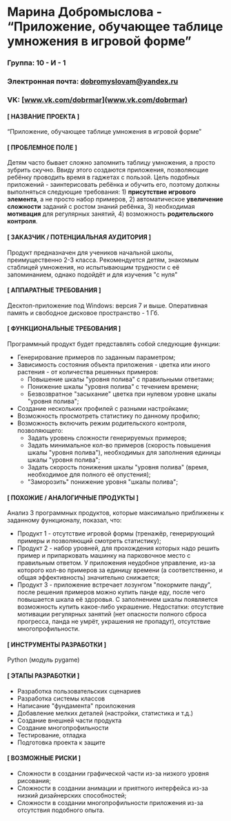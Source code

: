 # Марина Добромыслова - “Приложение, обучающее таблице умножения в игровой форме” #
### Группа: 10 - И - 1 ###
### Электронная почта: [dobromyslovam@yandex.ru](dobromyslovam@yandex.ru) ###
### VK: [www.vk.com/dobrmar](www.vk.com/dobrmar) ###

#### [ НАЗВАНИЕ ПРОЕКТА ] ####

“Приложение, обучающее таблице умножения в игровой форме”

#### [ ПРОБЛЕМНОЕ ПОЛЕ ] ####

Детям часто бывает сложно запомнить таблицу умножения, а просто зубрить скучно. Ввиду этого создаются приложения, позволяющие ребёнку проводить время в гаджетах с пользой. Цель подобных приложений - заинтерисовать ребёнка и обучить его, поэтому должны выполняться следующие требования: 1) **присутствие игрового элемента**, а не просто набор примеров, 2) автоматическое **увеличение сложности** заданий с ростом знаний ребёнка, 3) необходимая **мотивация** для регулярных занятий, 4) возможность **родительского контроля**.

#### [ ЗАКАЗЧИК / ПОТЕНЦИАЛЬНАЯ АУДИТОРИЯ ] ####

Продукт предназначен для учеников начальной школы, преимущественно 2-3 класса. Рекомендуется детям, знакомым стаблицей умножения, но испытывающим трудности с её запоминанием, однако подойдёт и для изучения "с нуля"

#### [ АППАРАТНЫЕ ТРЕБОВАНИЯ ] ####

Десктоп-приложение под Windows: версия 7 и выше. Оперативная память и свободное дисковое пространство - 1 Гб.

#### [ ФУНКЦИОНАЛЬНЫЕ ТРЕБОВАНИЯ ] ####

Программный продукт будет представлять собой следующие функции:

- Генерирование примеров по заданным параметром;
- Зависимость состояния объекта приложения - цветка или иного растения - от количества решенных примеров:
    - Повышение шкалы "уровня полива" с правильными ответами;
    - Понижение шкалы "уровня полива" с течением времени;
    - Безвозвратное "засыхание" цветка при нулевом уровне шкалы "уровня полива";
- Создание нескольких профилей с разными настройками;
- Возможность просмотреть статистику по данному профилю;
- Возможность включить режим родительского контроля, позволяющего:
    - Задать уровень сложности генерируемых примеров;
    - Задать минимальное кол-во примеров (скорость повышения шкалы "уровня полива"), необходимых для заполнения единицы шкалы "уровня полива";
    - Задать скорость понижения шкалы "уровня полива" (время, необходимое для полного её опустения);
    - "Заморозить" понижение уровня "шкалы полива";
  
#### [ ПОХОЖИЕ / АНАЛОГИЧНЫЕ ПРОДУКТЫ ] ####

Анализ 3 программных продуктов, которые максимально приближены к заданному функционалу, показал, что:

- Продукт 1 - отсутствие игровой формы (тренажёр, генерирующий примеры и позволяющий смотреть статистику);
- Продукт 2 - набор уровней, для прохождения которых надо решить пример и припарковать машинку на парковочное место с правильным ответом. У приложения неудобное управление, из-за которого кол-во примеров за единицу времени (а соответственно, и общая эффективность) значительно снижается;
- Продукт 3 - приложение встречает лозунгом "покормите панду", после решения примеров можно купить панде еду, после чего повышается шкала её здоровья. С заполнением шкалы появляется возможность купить какое-либо украшение. Недостатки: отсутствие мотивации регулярных занятий (нет опасности полного сброса прогресса, панда не умрёт, украшения не пропадут), отсутствие многопрофильности.

#### [ ИНСТРУМЕНТЫ РАЗРАБОТКИ ] ####

Python (модуль pygame)

#### [ ЭТАПЫ РАЗРАБОТКИ ] ####

- Разработка пользовательских сценариев
- Разработка системы классов
- Написание "фундамента" проиложения
- Добавление мелких деталей (настройки, статистика и т.д.)
- Создание внешней части продукта
- Создание многопрофильности
- Тестирование, отладка
- Подготовка проекта к защите

#### [ ВОЗМОЖНЫЕ РИСКИ ] ####

- Сложности в создании графической части из-за низкого уровня рисования;
- Сложности в создании анимации и приятного интерфейса из-за низкий дизайнерских способностей;
- Сложности в создании многопрофильности приложения из-за отсутствия подобного опыта. 
